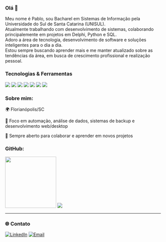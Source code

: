 <h3 align="left">Olá 👋</h3>
<p align="left">
  Meu nome é Pablo, sou Bacharel em Sistemas de Informação pela Universidade do Sul de Santa Catarina (UNISUL).<br>
  Atualmente trabalhando com desenvolvimento de sistemas, colaborando principalemente em projetos em Delphi, Python e SQL.<br>
  Adoro a área de tecnologia, desenvolvimento de software e soluções inteligentes para o dia a dia.<br>
  Estou sempre buscando aprender mais e me manter atualizado sobre as tendências da área, em busca de crescimento profissional e realização pessoal.
</p>

### Tecnologias & Ferramentas

<p align="left">
  <img src="https://img.shields.io/badge/Python-3776AB?style=for-the-badge&logo=python&logoColor=white" />
  <img src="https://img.shields.io/badge/Django-092E20?style=for-the-badge&logo=django&logoColor=white" />
  <img src="https://img.shields.io/badge/SQL-316192?style=for-the-badge&logo=sqlite&logoColor=white" />
  <img src="https://img.shields.io/badge/Java-ED8B00?style=for-the-badge&logo=java&logoColor=white" />
  <img src="https://img.shields.io/badge/Delphi-EF2D2D?style=for-the-badge&logoColor=white" />
  <img src="https://img.shields.io/badge/Git-F05032?style=for-the-badge&logo=git&logoColor=white" />
  <img src="https://img.shields.io/badge/Backup-000000?style=for-the-badge&logo=server&logoColor=white" />
</p>

### Sobre mim:

🌍 Florianópolis/SC

🎯 Foco em automação, análise de dados, sistemas de backup e desenvolvimento web/desktop

🤝 Sempre aberto para colaborar e aprender em novos projetos

### GitHub:

<p align="left">
  <img src="https://github-readme-stats.vercel.app/api?username=PabloLino&show_icons=true&theme=tokyonight" height="165"/>
  <img src="https://github-readme-stats.vercel.app/api/top-langs/?username=PabloLino&layout=compact&theme=tokyonight"/>
</p>

---

### 🌐 Contato

[![LinkedIn](https://img.shields.io/badge/-LinkedIn-0A66C2?style=for-the-badge&logo=linkedin&logoColor=white)](https://www.linkedin.com/in/seu-linkedin-aqui)
[![Email](https://img.shields.io/badge/-Email-EA4335?style=for-the-badge&logo=gmail&logoColor=white)](mailto:seuemail@exemplo.com)
